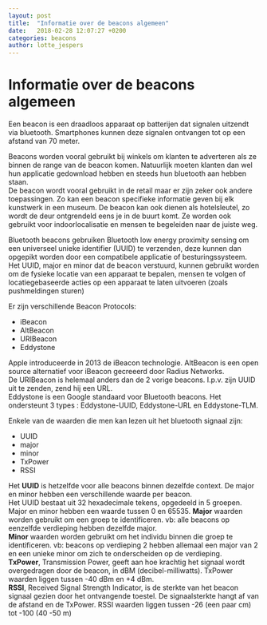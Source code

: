 ```yaml
---
layout: post
title:  "Informatie over de beacons algemeen"
date:   2018-02-28 12:07:27 +0200
categories: beacons
author: lotte_jespers
---
```

# Informatie over de beacons algemeen

<p>Een beacon is een draadloos apparaat op batterijen dat signalen uitzendt via bluetooth. Smartphones kunnen deze signalen ontvangen tot op een afstand van 70 meter.</p>

<p>Beacons worden vooral gebruikt bij winkels om klanten te adverteren als ze binnen de range van de beacon komen. Natuurlijk moeten klanten dan wel hun applicatie gedownload hebben en steeds hun bluetooth aan hebben staan. <br>
De beacon wordt vooral gebruikt in de retail maar er zijn zeker ook andere toepassingen. Zo kan een beacon specifieke informatie geven bij elk kunstwerk in een museum. De beacon kan ook dienen als hotelsleutel, zo wordt de deur ontgrendeld eens je in de buurt komt. Ze worden ook gebruikt voor indoorlocalisatie en mensen te begeleiden naar de juiste weg.</p>

<p>Bluetooth beacons gebruiken Bluetooth low energy proximity sensing om een universeel unieke identifier (UUID) te verzenden, deze kunnen dan opgepikt worden door een compatibele applicatie of besturingssysteem. <br>
Het UUID, major en minor dat de beacon verstuurd, kunnen gebruikt worden om de fysieke locatie van een apparaat te bepalen, mensen te volgen of locatiegebaseerde acties op een apparaat te laten uitvoeren (zoals pushmeldingen sturen)</p>

Er zijn verschillende Beacon Protocols:
* iBeacon
* AltBeacon
* URIBeacon
* Eddystone

<p>Apple introduceerde in 2013 de iBeacon technologie. AltBeacon is een open source alternatief voor iBeacon gecreeerd door Radius Networks.<br>
De URIBeacon is helemaal anders dan de 2 vorige beacons. I.p.v. zijn UUID uit te zenden, zend hij een URL.<br>
Eddystone is een Google standaard voor Bluetooth beacons. Het ondersteunt 3 types : Eddystone-UUID, Eddystone-URL en Eddystone-TLM.</p>

Enkele van de waarden die men kan lezen uit het bluetooth signaal zijn: 
* UUID
* major 
* minor
* TxPower
* RSSI

<p>Het <b>UUID</b> is hetzelfde voor alle beacons binnen dezelfde context. De major en minor hebben een verschillende waarde per beacon.<br>
Het UUID bestaat uit 32 hexadecimale tekens, opgedeeld in 5 groepen. <br>
Major en minor hebben een waarde tussen 0 en 65535. <b>Major</b> waarden worden gebruikt om een groep te identificeren. vb: alle beacons op eenzelfde verdieping hebben dezelfde major.<br>
<b>Minor</b> waarden worden gebruikt om het individu binnen die groep te identificeren. vb: beacons op verdieping 2 hebben allemaal een major van 2 en een unieke minor om zich te onderscheiden op de verdieping. <br>
<b>TxPower</b>, Transmission Power, geeft aan hoe krachtig het signaal wordt overgedragen door de beacon, in dBM (decibel-milliwatts). TxPower waarden liggen tussen -40 dBm en +4 dBm. <br>
<b>RSSI</b>, Received Signal Strength Indicator, is de sterkte van het beacon signaal gezien door het ontvangende toestel. De signaalsterkte hangt af van de afstand en de TxPower. RSSI waarden liggen tussen -26 (een paar cm) tot -100 (40 -50 m)</p>


